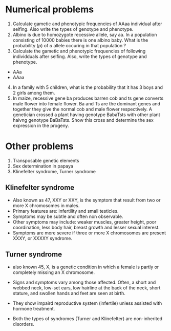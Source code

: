 # Numerical problems

1. Calculate gametic and phenotypic frequencies of AAaa individual after selfing. Also write the types of genotype and phenotype.
2. Albino is due to homozygote recessive allele, say aa. In a population consisting of 10000 babies there is one albino baby. What is the probability $(p)$ of *a* allele occuring in that population ?
3. Calculate the gametic and phenotypic frequencies of following individduals after selfing. Also, write the types of genotype and phenotype.
  - AAa
  - AAaa
4. In a family with 5 children, what is the probability that it has 3 boys and 2 girls among them.
5. In maize, recessive gene ba produces barren cob and ts gene converts male flower into female flower. Ba and Ts are the dominant genes and together they give the normal cob and male flower respectively. A genetician crossed a plant having genotype BabaTsts with other plant haivng genotype BaBaTsts. Show this cross and determine the sex expression in the progeny.

# Other problems

1. Transposable genetic elements
2. Sex determination in papaya
3. Klinefelter syndrome, Turner syndrome

## Klinefelter syndrome

- Also known as 47, XXY or XXY, is the symptom that result from two or more X chromosomes in males.
- Primary features are: infertility and small testicles.
- Symptoms may be subtle and often non observable.
- Other symptoms may include: weaker muscles, greater height, poor coordination, less body hair, breast growth and lesser sexual interest.
- Symptoms are more severe if three or more X chromosomes are present XXXY, or XXXXY syndrome.

## Turner syndrome

- also known 45, X, is a genetic condition in which a female is partly or completely missing an X chromosome. 
- Signs and symptoms vary among those affected. Often, a short and webbed neck, low-set ears, low hairline at the back of the neck, short stature, and swollen hands and feet are seen at birth.
- They show impaird reproductive system (infertile) unless assisted with hormone treatment.

- Both the types of syndromes (Turner and Klinefelter) are non-inherited disorders.